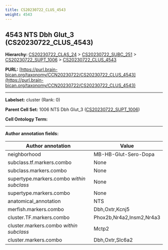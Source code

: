```yaml
---
title: CS20230722_CLUS_4543
weight: 4543
---
```

## 4543 NTS Dbh Glut_3 (CS20230722_CLUS_4543)
<b>Hierarchy: </b>
[CS20230722_CLAS_24](../CS20230722_CLAS_24) >
[CS20230722_SUBC_251](../CS20230722_SUBC_251) >
[CS20230722_SUPT_1006](../CS20230722_SUPT_1006) >
[CS20230722_CLUS_4543](../CS20230722_CLUS_4543)

**PURL:** [https://purl.brain-bican.org/taxonomy/CCN20230722/CS20230722_CLUS_4543](https://purl.brain-bican.org/taxonomy/CCN20230722/CS20230722_CLUS_4543)

---


**Labelset:** cluster (Rank: 0)

**Parent Cell Set:** 1006 NTS Dbh Glut_3 ([CS20230722_SUPT_1006](../CS20230722_SUPT_1006))



**Cell Ontology Term:** 

[MARKER GENES.]: #


---

[TRANSFERRED ANNOTATIONS.]: #


[AUTHOR ANNOTATION FIELDS.]: #


**Author annotation fields:**

| Author annotation | Value |
|-------------------|-------|
|neighborhood|MB-HB-Glut-Sero-Dopa|
|subclass.tf.markers.combo|None|
|subclass.markers.combo|None|
|supertype.markers.combo _within subclass_|None|
|supertype.markers.combo|None|
|anatomical_annotation|NTS|
|merfish.markers.combo|Dbh,Oxtr,Kcnj5|
|cluster.TF.markers.combo|Phox2b,Nr4a2,Insm2,Nr4a3|
|cluster.markers.combo _within subclass_|Mctp2|
|cluster.markers.combo|Dbh,Oxtr,Slc6a2|

